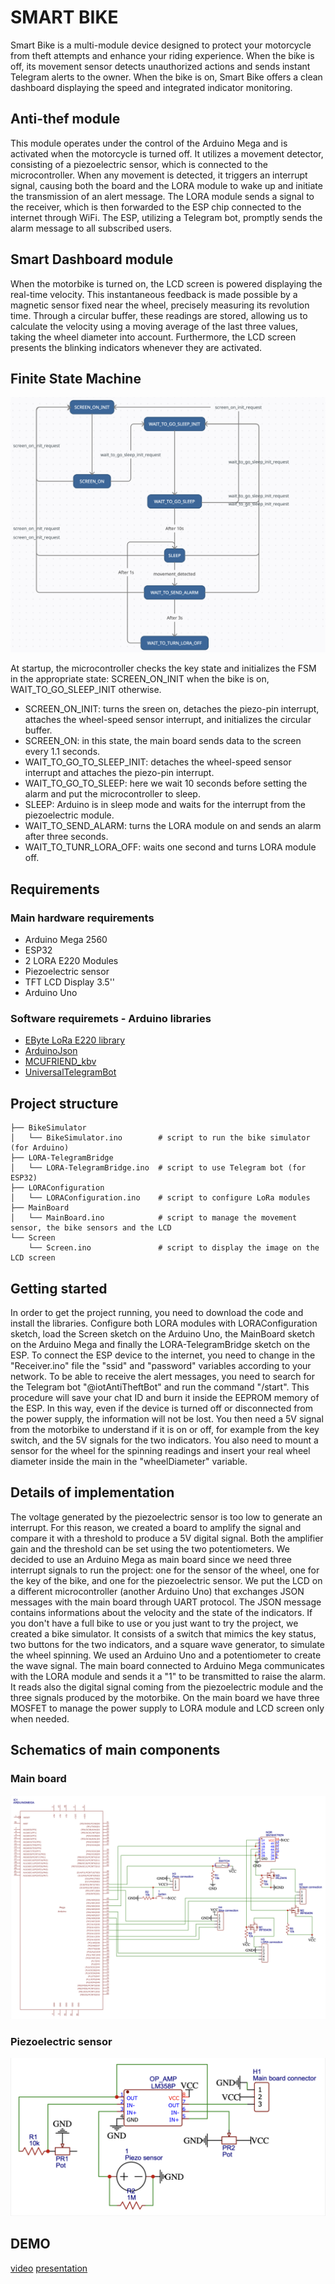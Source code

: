# SMART BIKE
Smart Bike is a multi-module device designed to protect your motorcycle from theft attempts and enhance your riding experience. When the bike is off, its movement sensor detects unauthorized actions and sends instant Telegram alerts to the owner. When the bike is on, Smart Bike offers a clean dashboard displaying the speed and integrated indicator monitoring.


## Anti-thef module
This module operates under the control of the Arduino Mega and is activated when the motorcycle is turned off. It utilizes a movement detector, consisting of a piezoelectric sensor, which is connected to the microcontroller. When any movement is detected, it triggers an interrupt signal, causing both the board and the LORA module to wake up and initiate the transmission of an alert message.
The LORA module sends a signal to the receiver, which is then forwarded to the ESP chip connected to the internet through WiFi. The ESP, utilizing a Telegram bot, promptly sends the alarm message to all subscribed users.


## Smart Dashboard module
When the motorbike is turned on, the LCD screen is powered displaying the real-time velocity. This instantaneous feedback is made possible by a magnetic sensor fixed near the wheel, precisely measuring its revolution time. Through a circular buffer, these readings are stored, allowing us to calculate the velocity using a moving average of the last three values, taking the wheel diameter into account. Furthermore, the LCD screen presents the blinking indicators whenever they are activated.


## Finite State Machine
![](./imgs/IoT%20FSM.png)

At startup, the microcontroller checks the key state and initializes the FSM in the appropriate state: SCREEN_ON_INIT when the bike is on, WAIT_TO_GO_SLEEP_INIT otherwise.
- SCREEN_ON_INIT: turns the sreen on, detaches the piezo-pin interrupt, attaches the wheel-speed sensor interrupt, and initializes the circular buffer.
- SCREEN_ON: in this state, the main board sends data to the screen every 1.1 seconds.
- WAIT_TO_GO_TO_SLEEP_INIT: detaches the wheel-speed sensor interrupt and attaches the piezo-pin interrupt.
- WAIT_TO_GO_TO_SLEEP: here we wait 10 seconds before setting the alarm and put the microcontroller to sleep.
- SLEEP: Arduino is in sleep mode and waits for the interrupt from the piezoelectric module.
- WAIT_TO_SEND_ALARM: turns the LORA module on and sends an alarm after three seconds.
- WAIT_TO_TUNR_LORA_OFF: waits one second and turns LORA module off.


## Requirements

### Main hardware requirements
- Arduino Mega 2560
- ESP32
- 2 LORA E220 Modules
- Piezoelectric sensor
- TFT LCD Display 3.5''
- Arduino Uno

### Software requiremets - Arduino libraries
- [EByte LoRa E220 library](https://github.com/xreef/EByte_LoRa_E220_Series_Library)
- [ArduinoJson](https://github.com/bblanchon/ArduinoJson)
- [MCUFRIEND_kbv](https://github.com/prenticedavid/MCUFRIEND_kbv)
- [UniversalTelegramBot](https://github.com/witnessmenow/Universal-Arduino-Telegram-Bot)


## Project structure
```
├── BikeSimulator
│   └── BikeSimulator.ino        # script to run the bike simulator (for Arduino)
├── LORA-TelegramBridge
│   └── LORA-TelegramBridge.ino  # script to use Telegram bot (for ESP32)
├── LORAConfiguration
│   └── LORAConfiguration.ino    # script to configure LoRa modules
├── MainBoard
│   └── MainBoard.ino            # script to manage the movement sensor, the bike sensors and the LCD
└── Screen
    └── Screen.ino               # script to display the image on the LCD screen
```

## Getting started
In order to get the project running, you need to download the code and install the libraries.
Configure both LORA modules with LORAConfiguration sketch, load the Screen sketch on the Arduino Uno, the MainBoard sketch on the Arduino Mega and finally the LORA-TelegramBridge sketch on the ESP.
To connect the ESP device to the internet, you need to change in the "Receiver.ino" file the "ssid" and "password" variables according to your network.
To be able to receive the alert messages, you need to search for the Telegram bot "@iotAntiTheftBot" and run the command "/start". This procedure will save your chat ID and burn it inside the EEPROM memory of the ESP. In this way, even if the device is turned off or disconnected from the power supply, the information will not be lost.
You then need a 5V signal from the motorbike to understand if it is on or off, for example from the key switch, and the 5V signals for the two indicators. You also need to mount a sensor for the wheel for the spinning readings and insert your real wheel diameter inside the main in the "wheelDiameter" variable.


## Details of implementation
The voltage generated by the piezoelectric sensor is too low to generate an interrupt. For this reason, we created a board to amplify the signal and compare it with a threshold to produce a 5V digital signal. Both the amplifier gain and the threshold can be set using the two potentiometers.
We decided to use an Arduino Mega as main board since we need three interrupt signals to run the project: one for the sensor of the wheel, one for the key of the bike, and one for the piezoelectric sensor.
We put the LCD on a different microcontroller (another Arduino Uno) that exchanges JSON messages with the main board through UART protocol. The JSON message contains informations about the velocity and the state of the indicators.
If you don't have a full bike to use or you just want to try the project, we created a bike simulator. It consists of a switch that mimics the key status, two buttons for the two indicators, and a square wave generator, to simulate the wheel spinning. We used an Arduino Uno and a potentiometer to create the wave signal.
The main board connected to Arduino Mega communicates with the LORA module and sends it a "1" to be transmitted to raise the alarm. It reads also the digital signal coming from the piezoelectric module and the three signals produced by the motorbike.
On the main board we have three MOSFET to manage the power supply to LORA module and LCD screen only when needed.


## Schematics of main components

### Main board
![](./imgs/Schematic_MainBoard.png)

### Piezoelectric sensor
![](./imgs/Schematic_Piezo_amplifier.png)

## DEMO
[video](https://drive.google.com/file/d/1FXAfXiOB0nytEcI82TCNlNHBDIsdtGyu/view?usp=share_link)
[presentation](https://docs.google.com/presentation/d/12XpArm8RXbR7QQe693yCl9IjpECqP92zorBawpiJ0go/edit?usp=sharing)
